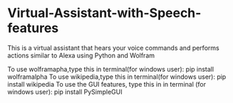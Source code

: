# Virtual-Assistant-with-Speech-features
This is a virtual assistant that hears your voice commands and performs actions similar to Alexa using Python and Wolfram

To use wolframapha,type this in terminal(for windows user): pip install wolframalpha 
To use wikipedia,type this in terminal(for windows user): pip install wikipedia
To use the GUI features, type this in in terminal (for windows user): pip install PySimpleGUI
